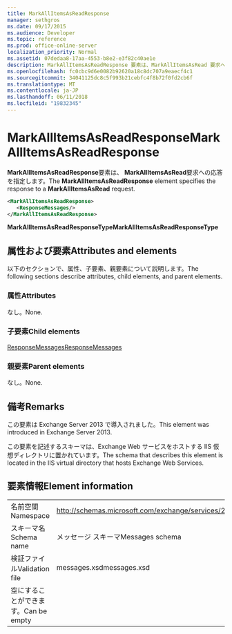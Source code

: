```yaml
---
title: MarkAllItemsAsReadResponse
manager: sethgros
ms.date: 09/17/2015
ms.audience: Developer
ms.topic: reference
ms.prod: office-online-server
localization_priority: Normal
ms.assetid: 07dedaa8-17aa-4553-b8e2-e3f82c40ae1e
description: MarkAllItemsAsReadResponse 要素は、MarkAllItemsAsRead 要求への応答を指定します。
ms.openlocfilehash: fc0cbc9d6e0082b92620a18c8dc707a9eaecf4c1
ms.sourcegitcommit: 34041125dc8c5f993b21cebfc4f8b72f0fd2cb6f
ms.translationtype: MT
ms.contentlocale: ja-JP
ms.lasthandoff: 06/11/2018
ms.locfileid: "19832345"
---
```

# <a name="markallitemsasreadresponse"></a><span data-ttu-id="630a9-103">MarkAllItemsAsReadResponse</span><span class="sxs-lookup"><span data-stu-id="630a9-103">MarkAllItemsAsReadResponse</span></span>

<span data-ttu-id="630a9-104">**MarkAllItemsAsReadResponse**要素は、 **MarkAllItemsAsRead**要求への応答を指定します。</span><span class="sxs-lookup"><span data-stu-id="630a9-104">The **MarkAllItemsAsReadResponse** element specifies the response to a **MarkAllItemsAsRead** request.</span></span> 
  
```XML
<MarkAllItemsAsReadResponse>
   <ResponseMessages/>
</MarkAllItemsAsReadResponse>
```

 <span data-ttu-id="630a9-105">**MarkAllItemsAsReadResponseType**</span><span class="sxs-lookup"><span data-stu-id="630a9-105">**MarkAllItemsAsReadResponseType**</span></span>
## <a name="attributes-and-elements"></a><span data-ttu-id="630a9-106">属性および要素</span><span class="sxs-lookup"><span data-stu-id="630a9-106">Attributes and elements</span></span>

<span data-ttu-id="630a9-107">以下のセクションで、属性、子要素、親要素について説明します。</span><span class="sxs-lookup"><span data-stu-id="630a9-107">The following sections describe attributes, child elements, and parent elements.</span></span>
  
### <a name="attributes"></a><span data-ttu-id="630a9-108">属性</span><span class="sxs-lookup"><span data-stu-id="630a9-108">Attributes</span></span>

<span data-ttu-id="630a9-109">なし。</span><span class="sxs-lookup"><span data-stu-id="630a9-109">None.</span></span>
  
### <a name="child-elements"></a><span data-ttu-id="630a9-110">子要素</span><span class="sxs-lookup"><span data-stu-id="630a9-110">Child elements</span></span>

[<span data-ttu-id="630a9-111">ResponseMessages</span><span class="sxs-lookup"><span data-stu-id="630a9-111">ResponseMessages</span></span>](responsemessages.md)
  
### <a name="parent-elements"></a><span data-ttu-id="630a9-112">親要素</span><span class="sxs-lookup"><span data-stu-id="630a9-112">Parent elements</span></span>

<span data-ttu-id="630a9-113">なし。</span><span class="sxs-lookup"><span data-stu-id="630a9-113">None.</span></span>
  
## <a name="remarks"></a><span data-ttu-id="630a9-114">備考</span><span class="sxs-lookup"><span data-stu-id="630a9-114">Remarks</span></span>

<span data-ttu-id="630a9-115">この要素は Exchange Server 2013 で導入されました。</span><span class="sxs-lookup"><span data-stu-id="630a9-115">This element was introduced in Exchange Server 2013.</span></span>
  
<span data-ttu-id="630a9-116">この要素を記述するスキーマは、Exchange Web サービスをホストする IIS 仮想ディレクトリに置かれています。</span><span class="sxs-lookup"><span data-stu-id="630a9-116">The schema that describes this element is located in the IIS virtual directory that hosts Exchange Web Services.</span></span>
  
## <a name="element-information"></a><span data-ttu-id="630a9-117">要素情報</span><span class="sxs-lookup"><span data-stu-id="630a9-117">Element information</span></span>

|||
|:-----|:-----|
|<span data-ttu-id="630a9-118">名前空間</span><span class="sxs-lookup"><span data-stu-id="630a9-118">Namespace</span></span>  <br/> |http://schemas.microsoft.com/exchange/services/2006/messages  <br/> |
|<span data-ttu-id="630a9-119">スキーマ名</span><span class="sxs-lookup"><span data-stu-id="630a9-119">Schema name</span></span>  <br/> |<span data-ttu-id="630a9-120">メッセージ スキーマ</span><span class="sxs-lookup"><span data-stu-id="630a9-120">Messages schema</span></span>  <br/> |
|<span data-ttu-id="630a9-121">検証ファイル</span><span class="sxs-lookup"><span data-stu-id="630a9-121">Validation file</span></span>  <br/> |<span data-ttu-id="630a9-122">messages.xsd</span><span class="sxs-lookup"><span data-stu-id="630a9-122">messages.xsd</span></span>  <br/> |
|<span data-ttu-id="630a9-123">空にすることができます。</span><span class="sxs-lookup"><span data-stu-id="630a9-123">Can be empty</span></span>  <br/> ||
   

